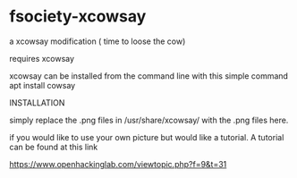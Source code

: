# fsociety-xcowsay
a xcowsay modification ( time to loose the cow)


requires xcowsay

xcowsay can be installed from the command line with this simple command
apt install cowsay

INSTALLATION

simply replace the .png files in /usr/share/xcowsay/  with the .png files here.

if you would like to use your own picture but would like a tutorial.
A tutorial can be found at this link

https://www.openhackinglab.com/viewtopic.php?f=9&t=31

